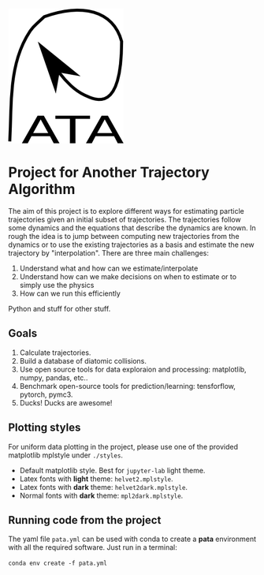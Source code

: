 ![alt text](pata.png "PATA logo")

# Project for Another Trajectory Algorithm

The aim of this project is to explore different ways for estimating particle trajectories given an initial subset of trajectories. The trajectories follow some dynamics and the equations that describe the dynamics are known. In rough the idea is to jump between computing new trajectories from the dynamics or to use the existing trajectories as a basis and estimate the new trajectory by "interpolation". There are three main challenges:

1. Understand what and how can we estimate/interpolate
1. Understand how can we make decisions on when to estimate or to simply use the physics
1. How can we run this efficiently

Python and stuff for other stuff.

## Goals

1. Calculate trajectories.
1. Build a database of diatomic collisions.
1. Use open source tools for data exploraion and processing: matplotlib, numpy, pandas, etc..
1. Benchmark open-source tools for prediction/learning: tensforflow, pytorch, pymc3.
1. Ducks! Ducks are awesome!

## Plotting styles

For uniform data plotting in the project, please use one of the provided matplotlib mplstyle under `./styles`.

* Default matplotlib style. Best for `jupyter-lab` light theme.
* Latex fonts with **light** theme: `helvet2.mplstyle`.
* Latex fonts with **dark** theme: `helvet2dark.mplstyle`.
* Normal fonts with **dark** theme: `mpl2dark.mplstyle`.

## Running code from the project

The yaml file `pata.yml` can be used with conda to create a **pata** environment with all the required software. Just run in a terminal:

`conda env create -f pata.yml`